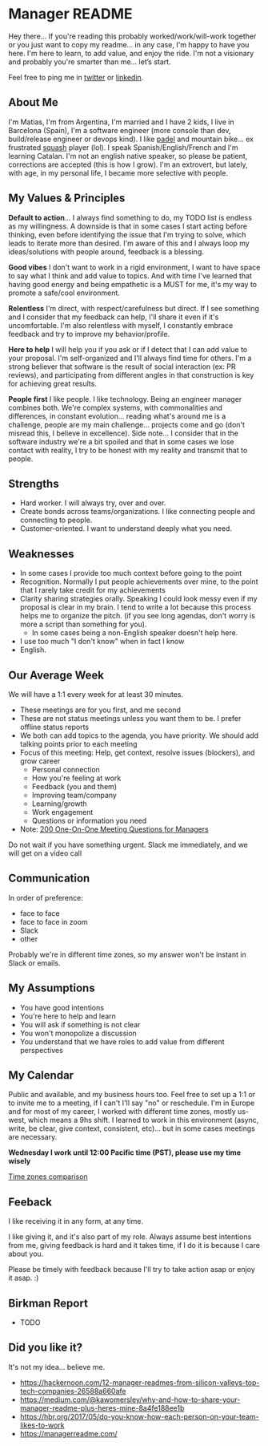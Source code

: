 # Manager README
Hey there... If you're reading this probably worked/work/will-work together or you just want to copy my readme... in any case, I'm happy to have you here.
I'm here to learn, to add value, and enjoy the ride. I'm not a visionary and probably you're smarter than me... let’s start.

Feel free to ping me in [twitter](https://twitter.com/matiasburni) or [linkedin](https://www.linkedin.com/in/matiasburni/?locale=en_US).

## About Me
I'm Matias, I'm from Argentina, I'm married and I have 2 kids, I live in Barcelona (Spain), I'm a software engineer (more console than dev, build/release engineer or devops kind). I like [padel](https://www.youtube.com/watch?v=RGUOHfNaoco&ab_channel=WorldPadelTour) and mountain bike... ex frustrated [squash](https://www.youtube.com/watch?v=nTcvGK3k1IQ&ab_channel=PSASQUASHTV) player (lol). I speak Spanish/English/French and I'm learning Catalan. I'm not an english native speaker, so please be patient, corrections are accepted (this is how I grow). I'm an extrovert, but lately, with age, in my personal life, I became more selective with people.

## My Values & Principles
**Default to action**... I always find something to do, my TODO list is endless as my willingness. 
A downside is that in some cases I start acting before thinking, even before identifying the issue that I'm trying to solve, which leads to iterate more than desired. I'm aware of this and I always loop my ideas/solutions with people around, feedback is a blessing.

**Good vibes**
I don't want to work in a rigid environment, I want to have space to say what I think and add value to topics. And with time I've learned that having good energy and being empathetic is a MUST for me, it's my way to promote a safe/cool environment. 

**Relentless**
I'm direct, with respect/carefulness but direct. If I see something and I consider that my feedback can help, I'll share it even if it's uncomfortable. I'm also relentless with myself, I constantly embrace feedback and try to improve my behavior/profile.

**Here to help**
I will help you if you ask or if I detect that I can add value to your proposal. I'm self-organized and I'll always find time for others. I'm a strong believer that software is the result of social interaction (ex: PR reviews), and participating from different angles in that construction is key for achieving great results.

**People first**
I like people. I like technology. Being an engineer manager combines both. We're complex systems, with commonalities and differences, in constant evolution... reading what's around me is a challenge, people are my main challenge... projects come and go (don't misread this, I believe in excellence).
Side note... I consider that in the software industry we're a bit spoiled and that in some cases we lose contact with reality, I try to be honest with my reality and transmit that to people.

## Strengths
* Hard worker. I will always try, over and over.
* Create bonds across teams/organizations. I like connecting people and connecting to people. 
* Customer-oriented. I want to understand deeply what you need.

## Weaknesses
* In some cases I provide too much context before going to the point
* Recognition. Normally I put people achievements over mine, to the point that I rarely take credit for my achievements
* Clarity sharing strategies orally. Speaking I could look messy even if my proposal is clear in my brain. I tend to write a lot because this process helps me to organize the pitch. (if you see long agendas, don't worry is more a script than something for you).
  * In some cases being a non-English speaker doesn't help here.
* I use too much "I don't know" when in fact I know
* English.

## Our Average Week
We will have a  1:1 every week for at least 30 minutes. 
* These meetings are for you first, and me second
* These are not status meetings unless you want them to be. I prefer offline status reports
* We both can add topics to the agenda, you have priority. We should add talking points prior to each meeting
* Focus of this meeting: Help, get context, resolve issues (blockers), and grow career
  * Personal connection
  * How you're feeling at work
  * Feedback (you and them)
  * Improving team/company
  * Learning/growth
  * Work engagement
  * Questions or information you need
* Note: [200 One-On-One Meeting Questions for Managers](https://fellow.app/blog/2019/one-on-one-meeting-questions-for-managers/)

Do not wait if you have something urgent. Slack me immediately, and we will get on a video call

## Communication
In order of preference:
* face to face
* face to face in zoom
* Slack
* other

Probably we're in different time zones, so my answer won't be instant in Slack or emails.

## My Assumptions
* You have good intentions
* You're here to help and learn
* You will ask if something is not clear
* You won't monopolize a discussion
* You understand that we have roles to add value from different perspectives

## My Calendar
Public and available, and my business hours too. 
Feel free to set up a 1:1 or to invite me to a meeting, if I can't I'll say "no" or reschedule.
I'm in Europe and for most of my career, I worked with different time zones, mostly us-west, which means a 9hs shift. I learned to work in this environment (async, write, be clear, give context, consistent, etc)... but in some cases meetings are necessary.

**Wednesday I work until 12:00 Pacific time (PST), please use my time wisely**

[Time zones comparison](https://www.worldtimebuddy.com/?pl=1&lid=3128760,8,5&h=3128760&hf=0) 

## Feeback
I like receiving it in any form, at any time.

I like giving it, and it's also part of my role. Always assume best intentions from me, giving feedback is hard and it takes time, if I do it is because I care about you.

Please be timely with feedback because I'll try to take action asap or enjoy it asap. :)

## Birkman Report
* TODO

## Did you like it?
It's not my idea... believe me.
* https://hackernoon.com/12-manager-readmes-from-silicon-valleys-top-tech-companies-26588a660afe
* https://medium.com/@kawomersley/why-and-how-to-share-your-manager-readme-plus-heres-mine-8a4fe188ee1b
* https://hbr.org/2017/05/do-you-know-how-each-person-on-your-team-likes-to-work
* https://managerreadme.com/
